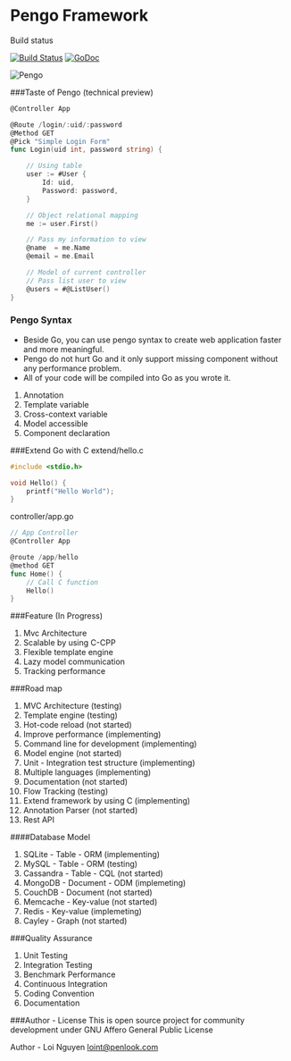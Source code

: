 # Pengo Framework

Build status

[![Build Status](https://travis-ci.org/penlook/pengo.svg)](https://travis-ci.org/penlook/pengo)
[![GoDoc](https://godoc.org/github.com/penlook/pengo?status.svg)](https://godoc.org/github.com/penlook/pengo)

![Pengo](http://s16.postimg.org/g7no9g5k5/Capture.png)

###Taste of Pengo (technical preview)

```go
@Controller App

@Route /login/:uid/:password
@Method GET
@Pick "Simple Login Form"
func Login(uid int, password string) {

	// Using table
	user := #User {
		Id: uid,
		Password: password,
	}

	// Object relational mapping
	me := user.First()

	// Pass my information to view
	@name  = me.Name
	@email = me.Email

	// Model of current controller
	// Pass list user to view
	@users = #@ListUser()
}
```

### Pengo Syntax
- Beside Go, you can use pengo syntax to create web application faster and more meaningful.
- Pengo do not hurt Go and it only support missing component without any performance problem.
- All of your code will be compiled into Go as you wrote it.

1. Annotation
2. Template variable
3. Cross-context variable
4. Model accessible
5. Component declaration

###Extend Go with C
extend/hello.c
```c
#include <stdio.h>

void Hello() {
	printf("Hello World");
}
```
controller/app.go
```go
// App Controller
@Controller App

@route /app/hello
@method GET
func Home() {
	// Call C function
	Hello()
}
```

###Feature (In Progress)

1. Mvc Architecture
2. Scalable by using C-CPP
3. Flexible template engine
4. Lazy model communication
5. Tracking performance

###Road map

1. MVC Architecture (testing)
2. Template engine (testing)
3. Hot-code reload (not started)
4. Improve performance (implementing)
5. Command line for development (implementing)
6. Model engine (not started)
7. Unit - Integration test structure (implementing)
8. Multiple languages (implementing)
9. Documentation (not started)
10. Flow Tracking (testing)
11. Extend framework by using C (implementing)
12. Annotation Parser (not started)
13. Rest API

####Database Model

1. SQLite	  -   Table      - ORM  (implementing)
1. MySQL      -   Table      - ORM  (testing)
2. Cassandra  -   Table      - CQL  (not started)
3. MongoDB    -   Document   - ODM  (implemeting)
4. CouchDB    -   Document          (not started)
5. Memcache   -   Key-value         (not started)
4. Redis      -   Key-value         (implemeting)
5. Cayley     -   Graph             (not started)

###Quality Assurance

1. Unit Testing
2. Integration Testing
3. Benchmark Performance
2. Continuous Integration
3. Coding Convention
4. Documentation

###Author - License
This is open source project for community development under GNU Affero General Public License

Author
	- Loi Nguyen <loint@penlook.com>





